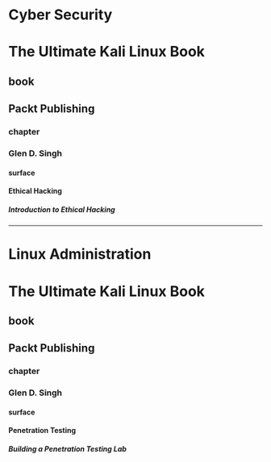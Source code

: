 # Cyber Security
# The Ultimate Kali Linux Book
## book
## Packt Publishing
### chapter
### Glen D. Singh
#### surface

#### Ethical Hacking
##### Introduction to Ethical Hacking

---

# Linux Administration
# The Ultimate Kali Linux Book
## book
## Packt Publishing
### chapter
### Glen D. Singh
#### surface

#### Penetration Testing
##### Building a Penetration Testing Lab























